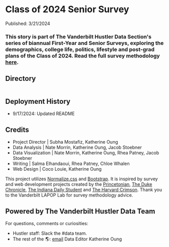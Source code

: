# Class of 2024 Senior Survey
Published: 3/21/2024 <br>
### This story is part of The Vanderbilt Hustler Data Section's series of biannual First-Year and Senior Surveys, exploring the demographics, college life, politics, lifestyle and post-grad plans of the Class of 2024. Read the full survey methodology [here](https://vanderbilthustler.github.io/Classof2024SeniorSurvey/methodology.html).

## Directory
```bash
```

## Deployment History
- 9/17/2024: Updated README

## Credits
- Project Director | Subha Mostafiz, Katherine Oung
- Data Analysis | Nate Morrin, Katherine Oung, Jacob Stoebner
- Data Visualization | Nate Morrin, Katherine Oung, Rhea Patney, Jacob Stoebner
- Writing | Salma Elhandaoui, Rhea Patney, Chloe Whalen
- Web Design | Coco Louie, Katherine Oung

This project utilizes [Normalize.css](https://necolas.github.io/normalize.css/) and [Bootstrap](https://getbootstrap.com/). It is inspired by survey and web development projects created by the [Princetonian](https://projects.dailyprincetonian.com/frosh-survey-25/index.html), [The Duke Chronicle](https://www.dukechronicle.com/article/2022/01/duke-university-chronicle-first-year-survey-meet-class-of-2025-demographic-race-gender-income), [The Indiana Daily Student](https://specials.idsnews.com/afghanistan-taliban-visa-asylum-immigration-bloomington/) and [The Harvard Crimson](https://features.thecrimson.com/2021/freshman-survey/). Thank you to the Vanderbilt LAPOP Lab for survey methodology advice.

## Powered by The Vanderbilt Hustler Data Team
For questions, comments or curiosities: 
- Hustler staff: Slack the #data team. 
- The rest of the 🌎: [email](mailto:katherine.oung@vanderbilt.edu) Data Editor Katherine Oung
